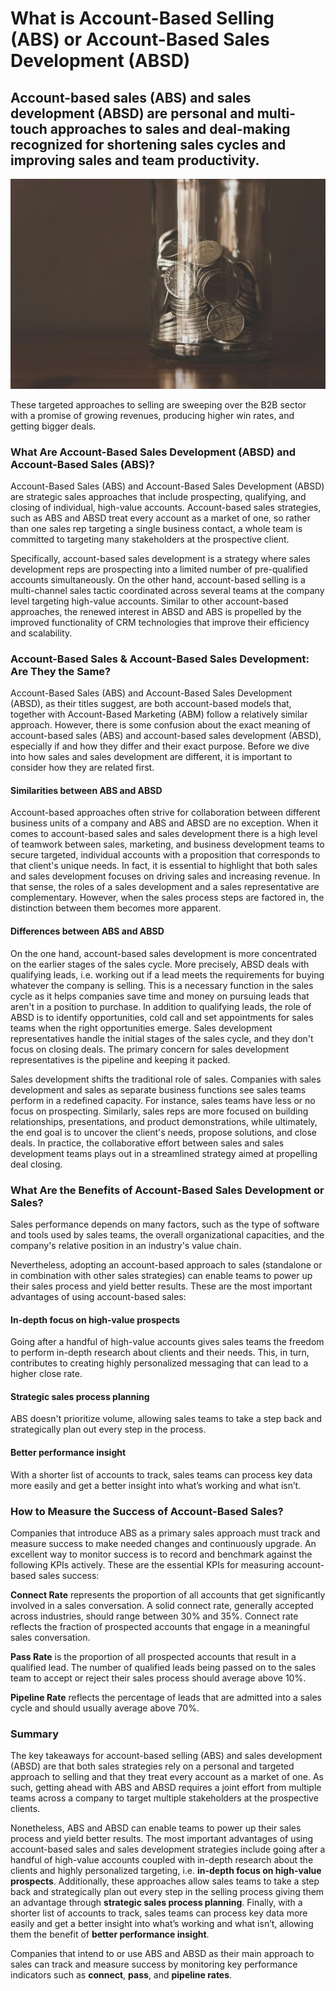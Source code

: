 # What is Account-Based Selling (ABS) or Account-Based Sales Development (ABSD)

## Account-based sales (ABS) and sales development (ABSD) are personal and multi-touch approaches to sales and deal-making recognized for shortening sales cycles and improving sales and team productivity. 

![What is Account-Based Selling (ABS) or Account-Based Sales Development (ABSD)](./img/coins-in-a-bottle_t20_JYyd8R.webp)

These targeted approaches to selling are sweeping over the B2B sector with a promise of growing revenues, producing higher win rates, and getting bigger deals.

### What Are Account-Based Sales Development (ABSD) and Account-Based Sales (ABS)?

Account-Based Sales (ABS) and Account-Based Sales Development (ABSD) are strategic sales approaches that include prospecting, qualifying, and closing of individual, high-value accounts. Account-based sales strategies, such as ABS and ABSD treat every account as a market of one, so rather than one sales rep targeting a single business contact, a whole team is committed to targeting many stakeholders at the prospective client.

Specifically, account-based sales development is a strategy where sales development reps are prospecting into a limited number of pre-qualified accounts simultaneously. On the other hand, account-based selling is a multi-channel sales tactic coordinated across several teams at the company level targeting high-value accounts. Similar to other account-based approaches, the renewed interest in ABSD and ABS is propelled by the improved functionality of CRM technologies that improve their efficiency and scalability.

### Account-Based Sales & Account-Based Sales Development: Are They the Same?

Account-Based Sales (ABS) and Account-Based Sales Development (ABSD), as their titles suggest, are both account-based models that, together with Account-Based Marketing (ABM) follow a relatively similar approach. However, there is some confusion about the exact meaning of account-based sales (ABS) and account-based sales development (ABSD), especially if and how they differ and their exact purpose. Before we dive into how sales and sales development are different, it is important to consider how they are related first.

#### Similarities between ABS and ABSD

Account-based approaches often strive for collaboration between different business units of a company and ABS and ABSD are no exception. When it comes to account-based sales and sales development there is a high level of teamwork between sales, marketing, and business development teams to secure targeted, individual accounts with a proposition that corresponds to that client's unique needs. In fact, it is essential to highlight that both sales and sales development focuses on driving sales and increasing revenue. In that sense, the roles of a sales development and a sales representative are complementary. However, when the sales process steps are factored in, the distinction between them becomes more apparent.

#### Differences between ABS and ABSD

On the one hand, account-based sales development is more concentrated on the earlier stages of the sales cycle. More precisely, ABSD deals with qualifying leads, i.e. working out if a lead meets the requirements for buying whatever the company is selling. This is a necessary function in the sales cycle as it helps companies save time and money on pursuing leads that aren't in a position to purchase. In addition to qualifying leads, the role of ABSD is to identify opportunities, cold call and set appointments for sales teams when the right opportunities emerge. Sales development representatives handle the initial stages of the sales cycle, and they don't focus on closing deals. The primary concern for sales development representatives is the pipeline and keeping it packed.

Sales development shifts the traditional role of sales. Companies with sales development and sales as separate business functions see sales teams perform in a redefined capacity. For instance, sales teams have less or no focus on prospecting. Similarly, sales reps are more focused on building relationships, presentations, and product demonstrations, while ultimately, the end goal is to uncover the client's needs, propose solutions, and close deals. In practice, the collaborative effort between sales and sales development teams plays out in a streamlined strategy aimed at propelling deal closing.

### What Are the Benefits of Account-Based Sales Development or Sales?

Sales performance depends on many factors, such as the type of software and tools used by sales teams, the overall organizational capacities, and the company's relative position in an industry's value chain. 

Nevertheless, adopting an account-based approach to sales (standalone or in combination with other sales strategies) can enable teams to power up their sales process and yield better results. These are the most important advantages of using account-based sales:

#### In-depth focus on high-value prospects

Going after a handful of high-value accounts gives sales teams the freedom to perform in-depth research about clients and their needs. This, in turn, contributes to creating highly personalized messaging that can lead to a higher close rate.

#### Strategic sales process planning

ABS doesn't prioritize volume, allowing sales teams to take a step back and strategically plan out every step in the process.

#### Better performance insight

With a shorter list of accounts to track, sales teams can process key data more easily and get a better insight into what’s working and what isn’t.

### How to Measure the Success of Account-Based Sales?

Companies that introduce ABS as a primary sales approach must track and measure success to make needed changes and continuously upgrade. An excellent way to monitor success is to record and benchmark against the following KPIs actively. These are the essential KPIs for measuring account-based sales success:

**Connect Rate** represents the proportion of all accounts that get significantly involved in a sales conversation. A solid connect rate, generally accepted across industries, should range between 30% and 35%. Connect rate reflects the fraction of prospected accounts that engage in a meaningful sales conversation.

**Pass Rate** is the proportion of all prospected accounts that result in a qualified lead. The number of qualified leads being passed on to the sales team to accept or reject their sales process should average above 10%.

**Pipeline Rate** reflects the percentage of leads that are admitted into a sales cycle and should usually average above 70%.

### Summary

The key takeaways for account-based selling (ABS) and sales development (ABSD) are that both sales strategies rely on a personal and targeted approach to selling and that they treat every account as a market of one. As such, getting ahead with ABS and ABSD requires a joint effort from multiple teams across a company to target multiple stakeholders at the prospective clients.

Nonetheless, ABS and ABSD can enable teams to power up their sales process and yield better results. The most important advantages of using account-based sales and sales development strategies include going after a handful of high-value accounts coupled with in-depth research about the clients and highly personalized targeting, i.e. **in-depth focus on high-value prospects**. Additionally, these approaches allow sales teams to take a step back and strategically plan out every step in the selling process giving them an advantage through **strategic sales process planning**. Finally, with a shorter list of accounts to track, sales teams can process key data more easily and get a better insight into what’s working and what isn’t, allowing them the benefit of **better performance insight**.

Companies that intend to or use ABS and ABSD as their main approach to sales can track and measure success by monitoring key performance indicators such as **connect**, **pass**, and **pipeline rates**.